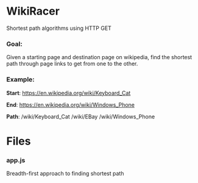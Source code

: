 # WikiRacer
Shortest path algorithms using HTTP GET

### Goal: 
Given a starting page and destination page on wikipedia, find the shortest path through page links to get from one to the other.
### Example: 
**Start**: https://en.wikipedia.org/wiki/Keyboard_Cat

**End**: https://en.wikipedia.org/wiki/Windows_Phone

**Path**: /wiki/Keyboard_Cat /wiki/EBay /wiki/Windows_Phone

# Files
### app.js
Breadth-first approach to finding shortest path 


